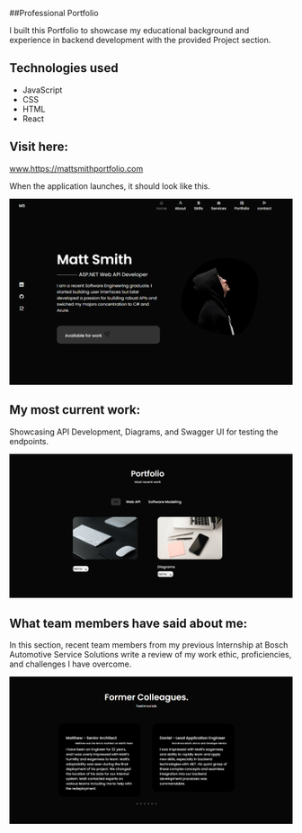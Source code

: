 ##Professional Portfolio

I built this Portfolio to showcase my educational background and experience in backend development with the provided Project section.

## Technologies used
* JavaScript
* CSS
* HTML
* React

## Visit here:
www.https://mattsmithportfolio.com
   
When the application launches, it should look like this.
   
![Header Section](src/assets/portfolio-header-picture.PNG)

## My most current work:
Showcasing API Development, Diagrams, and Swagger UI for testing the endpoints.

![Portfolio Section](src/assets/portfolio-section-picture.PNG)

## What team members have said about me:
In this section, recent team members from my previous Internship at Bosch Automotive Service Solutions write a review of my work ethic, proficiencies, and challenges I have overcome.

![Reference Section](src/assets/developer-references-pictures.PNG)
